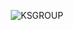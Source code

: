 <p align="center"><img src="https://kozlowskisebastian.pl/GRAFIKA/KSGROUP-SVG.svg" alt="KSGROUP"></p>
